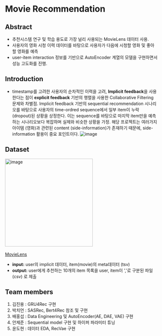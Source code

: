 # Movie Recommendation

## **Abstract**

- 추천시스템 연구 및 학습 용도로 가장 널리 사용되는 MovieLens 데이터 사용.
- 사용자의 영화 시청 이력 데이터를 바탕으로 사용자가 다음에 시청할 영화 및 좋아할 영화를 예측
- user-item interaction 정보를 기반으로 AutoEncoder 계열의 모델을 구현하면서 성능 고도화를 진행.

## **Introduction**

- timestamp를 고려한 사용자의 순차적인 이력을 고려, **Implicit feedback**을 사용한다는 점이 **explicit feedback** 기반의 행렬을 사용한 Collaborative Filtering 문제와 차별점. Implicit feedback 기반의 sequential recommendation 시나리오를 바탕으로 사용자의 time-ordred sequence에서 일부 item이 누락(dropout)된 상황을 상정한다. 이는 sequence를 바탕으로 마지막 item만을 예측하는 시나리오보다 복잡하며 실제와 비슷한 상황을 가정. 해당 프로젝트는 여러가지 아이템 (영화)과 관련된 content (side-information)가 존재하기 때문에, side-information 활용이 중요 포인트이다.
![image](https://github.com/Bae-hong-seob/Movie_Recommendation/assets/49437396/fda45a1a-45bf-400d-b4c7-616dbb0a3ba5)


## Dataset
<img width="289" alt="image" src="https://github.com/Bae-hong-seob/Movie_Recommendation/assets/49437396/ef5ec5a9-b161-4695-b972-4ceb49dfe3a8">\
<br>
[MovieLens](https://grouplens.org/datasets/movielens/)
- **input:** user의 implicit 데이터, item(movie)의 meta데이터 (tsv)
- **output:** user에게 추천하는 10개의 item 목록을 user, item이 ','로 구분된 파일(csv) 로 제출

## Team members
1. 김진용 : GRU4Rec 구현
2. 박치언 : SASRec, Bert4Rec 참조 및 구현
3. 배홍섭 : Data Engineering 및 AutoEncoder(AE, DAE, VAE) 구현
4. 안제준 : Sequential model 구현 및 하이퍼 파라미터 튜닝
5. 윤도현 : 데이터 EDA, RecVae 구현
